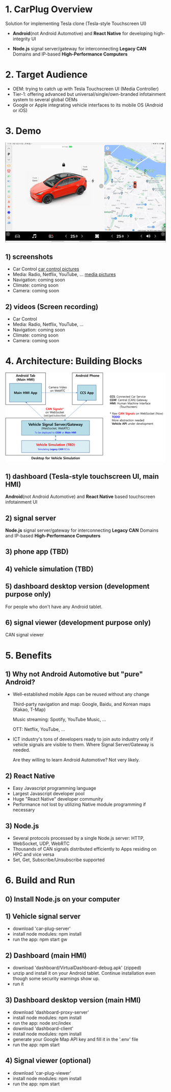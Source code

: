# 1. CarPlug Overview
Solution for implementing Tesla clone (Tesla-style Touchscreen UI)
- **Android**(not Android Automotive) and **React Native** for developing high-integrity UI

- **Node.js** signal server/gateway for interconnecting **Legacy CAN** Domains and IP-based **High-Performance Computers**


# 2. Target Audience
- OEM: trying to catch up with Tesla Touchscreen UI (Media Controller)
- Tier-1: offering advanced but universal/single/own-branded infotainment system to several global OEMs
- Google or Apple integrating vehicle interfaces to its mobile OS (Android or iOS)


# 3. Demo
![the demo picture](demo/screenshots/01_Dashboard_CarControl/Screenshot_20230816235644.jpg)
## 1) screenshots
- Car Control [car control pictures](demo/screenshots/01_Dashboard_CarControl/car_control.md)
- Media: Radio, Netflix, YouTube, ... [media pictures](demo/screenshots/02_Dashboard_Media/media.md)
- Navigation: coming soon
- Climate: coming soon
- Camera: coming soon
## 2) videos (Screen recording)
- Car Control
- Media: Radio, Netflix, YouTube, ...
- Navigation: coming soon
- Climate: coming soon
- Camera: coming soon

# 4. Architecture: Building Blocks
![overall architecture](carplug_architecture.png)

## 1) dashboard (Tesla-style touchscreen UI, main HMI)
**Android**(not Android Automotive) and **React Native** based touchscreen infotainment UI

## 2) signal server
**Node.js** signal server/gateway for interconnecting **Legacy CAN** Domains and IP-based **High-Performance Computers**

## 3) phone app (TBD)

## 4) vehicle simulation (TBD)

## 5) dashboard desktop version (development purpose only)
For people who don't have any Android tablet.

## 6) signal viewer (development purpose only)
CAN signal viewer


# 5. Benefits
## 1) Why not Android Automotive but "pure" Android?
- Well-established mobile Apps can be reused without any change

  Third-party navigation and map: Google, Baidu, and Korean maps (Kakao, T-Map)

  Music streaming: Spotify, YouTube Music, ...

  OTT: Netflix, YouTube, ...
- ICT industry's tons of developers ready to join auto industry only if vehicle signals are visible to them. Where Signal Server/Gateway is needed.

  Are they willing to learn Android Automotive? Not very likely.
## 2) React Native
- Easy Javascript programming language
- Largest Javascript developer pool
- Huge "React Native" developer community
- Performance not lost by utilizing Native module programming if necessary
## 3) Node.js
- Several protocols processed by a single Node.js server: HTTP, WebSocket, UDP, WebRTC
- Thousands of CAN signals distributed efficiently to Apps residing on HPC and vice versa
- Set, Get, Subscribe/Unsubscribe supported


# 6. Build and Run
## 0) Install Node.js on your computer
## 1) Vehicle signal server
- download 'car-plug-server'
- install node modules: npm install
- run the app: npm start gw
## 2) Dashboard (main HMI)
- download 'dashboard/VirtualDashboard-debug.apk' (zipped)
- unzip and install it on your Android tablet. Continue installation even though some security warnings show up.
- run it
## 3) Dashboard desktop version (main HMI)
- download 'dashboard-proxy-server'
- install node modules: npm install
- run the app: node src/index
- download 'dashboard-client'
- install node modules: npm install
- generate your Google Map API key and fill it in the '.env' file
- run the app: npm start
## 4) Signal viewer (optional)
- download 'car-plug-viewer'
- install node modules: npm install
- run the app: npm start
